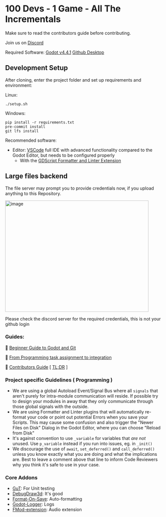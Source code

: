 # 100 Devs - 1 Game - All The Incrementals

Make sure to read the contributors guide before contributing.

Join us on [Discord](https://discord.gg/UHN4AjMw4d)

Required Software:
[Godot v4.4.1](https://godotengine.org/download/)
[Github Desktop](https://desktop.github.com/download/)

## Development Setup

After cloning, enter the project folder and set up requirements and environment:

Linux:

```
./setup.sh
```

Windows:


```
pip install -r requirements.txt
pre-commit install
git lfs install
```

Recommended software:
- Editor: [VSCode](https://code.visualstudio.com/) full IDE with advanced functionality compared to the Godot Editor, but needs to be configured properly
  - With the [GDScript Formatter and Linter Extension](https://marketplace.visualstudio.com/items?itemName=EddieDover.gdscript-formatter-linter)


## Large files backend

The file server may prompt you to provide credentials now, if you upload anything to this Repository.

<img width="461" height="358" alt="image" src="https://github.com/user-attachments/assets/0949377f-4feb-4d35-a3ed-942a1954d103" />

Please check the discord server for the required credentials, this is not your github login

### Guides:

:closed_book: [Beginner Guide to Godot and Git](https://blog.paulhartman.dev/100-dev-setup)

:closed_book: [From Programming task assignment to integration](docs/coding_guide.md)

:closed_book: [Contributors Guide](docs/contributing.md) [ [TL;DR](docs/contributing_tldr.md) ]

### Project specific Guidelines ( Programming )

- We are using a global Autoload Event/Signal Bus where all `signals` that aren't purely for intra-module communication will reside. If possible try to design your modules in away that they only communicate through those global signals with the outside.
- We are using Formatter and Linter plugins that will automatically re-format your code or point out potential Errors when you save your Scripts. This may cause some confusion and also trigger the "Newer Files on Disk" Dialog in the Godot Editor, where you can choose "Reload from Disk"
- It's against convention to use `_variable` for variables that *are not* unused. Use `p_variable` instead if you run into issues, eg. in `_init()`
- We discourage the use of `await`, `set_deferred()` and `call_deferred()` unless you know exactly what you are doing and what the implications are. Best to leave a comment above that line to inform Code Reviewers why you think it's safe to use in your case.

### Core Addons

- [GuT](https://github.com/bitwes/Gut): For Unit testing
- [DebugDraw3d](https://github.com/DmitriySalnikov/godot_debug_draw_3d): It's good
- [Format-On-Save](https://github.com/ryan-haskell/gdformat-on-save): Auto-formatting
- [Godot-Logger](https://github.com/KOBUGE-Games/godot-logger): Logs
- [FMod-extension](https://github.com/utopia-rise/fmod-gdextension): Audio extension
